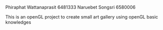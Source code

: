 Phiraphat Wattanaprasit 6481333
Naruebet Songsri 6580006


This is an openGL project to create small art gallery using openGL basic knowledges
